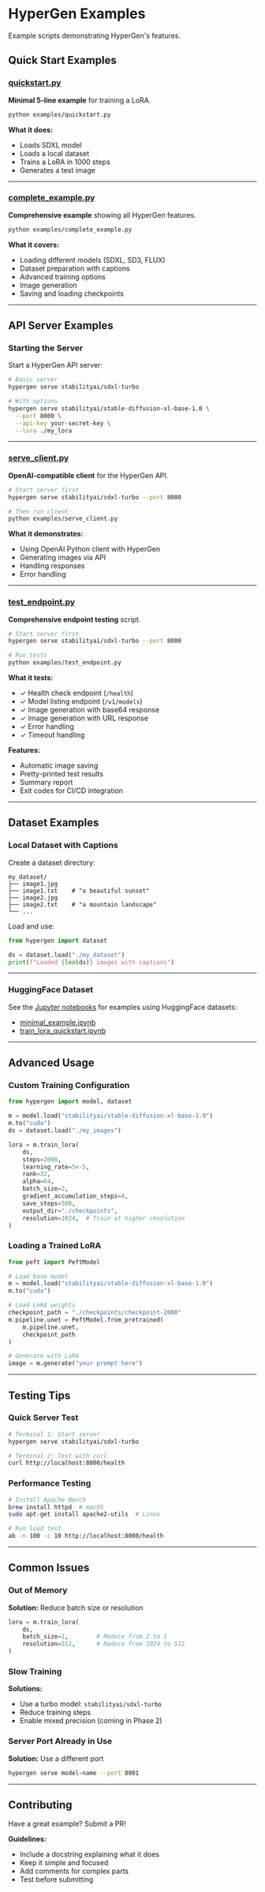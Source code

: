 # HyperGen Examples

Example scripts demonstrating HyperGen's features.

## Quick Start Examples

### [quickstart.py](quickstart.py)

**Minimal 5-line example** for training a LoRA.

```bash
python examples/quickstart.py
```

**What it does:**
- Loads SDXL model
- Loads a local dataset
- Trains a LoRA in 1000 steps
- Generates a test image

---

### [complete_example.py](complete_example.py)

**Comprehensive example** showing all HyperGen features.

```bash
python examples/complete_example.py
```

**What it covers:**
- Loading different models (SDXL, SD3, FLUX)
- Dataset preparation with captions
- Advanced training options
- Image generation
- Saving and loading checkpoints

---

## API Server Examples

### Starting the Server

Start a HyperGen API server:

```bash
# Basic server
hypergen serve stabilityai/sdxl-turbo

# With options
hypergen serve stabilityai/stable-diffusion-xl-base-1.0 \
  --port 8000 \
  --api-key your-secret-key \
  --lora ./my_lora
```

---

### [serve_client.py](serve_client.py)

**OpenAI-compatible client** for the HyperGen API.

```bash
# Start server first
hypergen serve stabilityai/sdxl-turbo --port 8000

# Then run client
python examples/serve_client.py
```

**What it demonstrates:**
- Using OpenAI Python client with HyperGen
- Generating images via API
- Handling responses
- Error handling

---

### [test_endpoint.py](test_endpoint.py)

**Comprehensive endpoint testing** script.

```bash
# Start server first
hypergen serve stabilityai/sdxl-turbo --port 8000

# Run tests
python examples/test_endpoint.py
```

**What it tests:**
- ✓ Health check endpoint (`/health`)
- ✓ Model listing endpoint (`/v1/models`)
- ✓ Image generation with base64 response
- ✓ Image generation with URL response
- ✓ Error handling
- ✓ Timeout handling

**Features:**
- Automatic image saving
- Pretty-printed test results
- Summary report
- Exit codes for CI/CD integration

---

## Dataset Examples

### Local Dataset with Captions

Create a dataset directory:

```
my_dataset/
├── image1.jpg
├── image1.txt    # "a beautiful sunset"
├── image2.jpg
├── image2.txt    # "a mountain landscape"
└── ...
```

Load and use:

```python
from hypergen import dataset

ds = dataset.load("./my_dataset")
print(f"Loaded {len(ds)} images with captions")
```

---

### HuggingFace Dataset

See the [Jupyter notebooks](../notebooks/) for examples using HuggingFace datasets:
- [minimal_example.ipynb](../notebooks/minimal_example.ipynb)
- [train_lora_quickstart.ipynb](../notebooks/train_lora_quickstart.ipynb)

---

## Advanced Usage

### Custom Training Configuration

```python
from hypergen import model, dataset

m = model.load("stabilityai/stable-diffusion-xl-base-1.0")
m.to("cuda")
ds = dataset.load("./my_images")

lora = m.train_lora(
    ds,
    steps=2000,
    learning_rate=5e-5,
    rank=32,
    alpha=64,
    batch_size=2,
    gradient_accumulation_steps=4,
    save_steps=500,
    output_dir="./checkpoints",
    resolution=1024,  # Train at higher resolution
)
```

### Loading a Trained LoRA

```python
from peft import PeftModel

# Load base model
m = model.load("stabilityai/stable-diffusion-xl-base-1.0")
m.to("cuda")

# Load LoRA weights
checkpoint_path = "./checkpoints/checkpoint-2000"
m.pipeline.unet = PeftModel.from_pretrained(
    m.pipeline.unet,
    checkpoint_path
)

# Generate with LoRA
image = m.generate("your prompt here")
```

---

## Testing Tips

### Quick Server Test

```bash
# Terminal 1: Start server
hypergen serve stabilityai/sdxl-turbo

# Terminal 2: Test with curl
curl http://localhost:8000/health
```

### Performance Testing

```bash
# Install Apache Bench
brew install httpd  # macOS
sudo apt-get install apache2-utils  # Linux

# Run load test
ab -n 100 -c 10 http://localhost:8000/health
```

---

## Common Issues

### Out of Memory

**Solution:** Reduce batch size or resolution
```python
lora = m.train_lora(
    ds,
    batch_size=1,        # Reduce from 2 to 1
    resolution=512,      # Reduce from 1024 to 512
)
```

### Slow Training

**Solutions:**
- Use a turbo model: `stabilityai/sdxl-turbo`
- Reduce training steps
- Enable mixed precision (coming in Phase 2)

### Server Port Already in Use

**Solution:** Use a different port
```bash
hypergen serve model-name --port 8001
```

---

## Contributing

Have a great example? Submit a PR!

**Guidelines:**
- Include a docstring explaining what it does
- Keep it simple and focused
- Add comments for complex parts
- Test before submitting
